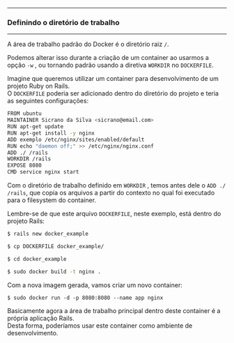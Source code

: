 
----------------------------------------------------------------------------
### Definindo o diretório de trabalho
----------------------------------------------------------------------------

A área de trabalho padrão do Docker é o diretório raiz `/`.  

Podemos alterar isso durante a criação de um container ao usarmos a opção `-w` , ou tornando
padrão usando a diretiva `WORKDIR` no `DOCKERFILE`.  

Imagine que queremos utilizar um container para desenvolvimento de um projeto Ruby on Rails.  
O `DOCKERFILE` poderia ser adicionado dentro do diretório do projeto e teria as seguintes configurações:

```sh
FROM ubuntu
MAINTAINER Sicrano da Silva <sicrano@email.com>
RUN apt-get update
RUN apt-get install -y nginx
ADD exemplo /etc/nginx/sites/enabled/default
RUN echo "daemon off;" >> /etc/nginx/nginx.conf
ADD ./ /rails
WORKDIR /rails
EXPOSE 8080
CMD service nginx start
```

Com o diretório de trabalho definido em `WORKDIR` , temos antes dele o `ADD ./ /rails`, que copia os arquivos a partir do contexto no qual foi executado para o filesystem do container.  

Lembre-se de que este arquivo `DOCKERFILE`, neste exemplo, está dentro do projeto Rails:

```sh
$ rails new docker_example

$ cp DOCKERFILE docker_example/

$ cd docker_example

$ sudo docker build -t nginx .
```

Com a nova imagem gerada, vamos criar um novo container:  

`$ sudo docker run -d -p 8080:8080 --name app nginx`

Basicamente agora a área de trabalho principal dentro deste container é a própria aplicação Rails.  
Desta forma, poderíamos usar este container como ambiente de desenvolvimento.  

